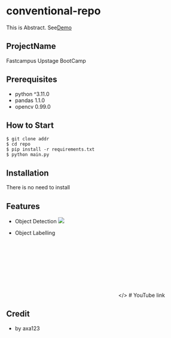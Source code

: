 # conventional-repo

This is Abstract. See[Demo](https://www.google.com/)

## ProjectName
Fastcampus Upstage BootCamp

## Prerequisites
- python ^3.11.0
- pandas 1.1.0
- opencv 0.99.0

## How to Start

```shell
$ git clone addr
$ cd repo
$ pip install -r requirements.txt
$ python main.py
```

## Installation

There is no need to install

## Features

- Object Detection
![](https://samplee.gif)

- Object Labelling

<embed src></>  # YouTube link

## Credit

- by axa123

